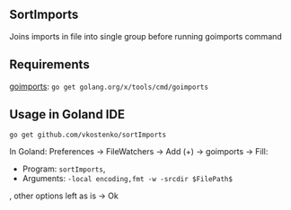 ## SortImports

Joins imports in file into single group before running goimports command

## Requirements

[goimports](https://godoc.org/golang.org/x/tools/cmd/goimports): `go get golang.org/x/tools/cmd/goimports`

## Usage in Goland IDE

`go get github.com/vkostenko/sortImports`

In Goland: Preferences -> FileWatchers -> Add (+) -> goimports -> Fill:
* Program: `sortImports`, 
* Arguments: `-local encoding,fmt -w -srcdir $FilePath$`

, other options left as is -> Ok